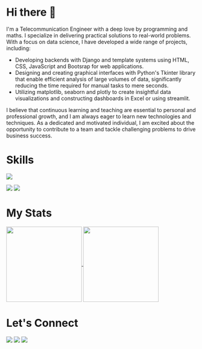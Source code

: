 
<!--
**Ferricty/Ferricty** is a ✨ _special_ ✨ repository because its `README.md` (this file) appears on your GitHub profile.

Here are some ideas to get you started:

- 🔭 I’m currently working on ...
- 🌱 I’m currently learning ...
- 👯 I’m looking to collaborate on ...
- 🤔 I’m looking for help with ...
- 💬 Ask me about ...
- 📫 How to reach me: ...
- 😄 Pronouns: ...
- ⚡ Fun fact: ...
-->
# Hi there 👋

I'm a Telecommunication Engineer with a deep love by programming and maths. I specialize in delivering practical solutions to real-world problems. With a focus on data science, I have developed a wide range of projects, including:

- Developing backends with Django and template systems using HTML, CSS, JavaScript and Bootsrap for web applications.
- Designing and creating graphical interfaces with Python's Tkinter library that enable efficient analysis of large volumes of data, significantly reducing the time required for manual tasks to mere seconds.
- Utilizing matplotlib, seaborn and plotly to create insightful data visualizations and constructing dashboards in Excel or using streamlit.

I believe that continuous learning and teaching are essential to personal and professional growth, and I am always eager to learn new technologies and techniques. As a dedicated and motivated individual, I am excited about the opportunity to contribute to a team and tackle challenging problems to drive business success.

# Skills

[![](https://skillicons.dev/icons?i=py,pytorch,django,vscode,html,css,js,bootstrap,git,sqlite,postgres,mysql&perline=6)](https://skillicons.dev)

![](https://img.shields.io/badge/conda-342B029.svg?&style=for-the-badge&logo=anaconda&logoColor=white)
![](https://img.shields.io/badge/Jupyter-F37626.svg?&style=for-the-badge&logo=Jupyter&logoColor=white)

# My Stats

<a href="https://github.com/Ferricty/github-readme-stats">
  <img height=200 align="center" src="https://github-readme-stats.vercel.app/api?username=Ferricty" />
</a>
<a href="https://github.com/Ferricty/convoychat">
  <img height=200 align="center" src="https://github-readme-stats.vercel.app/api/top-langs?username=Ferricty&layout=compact&langs_count=8&card_width=320" />
</a>

# Let's Connect

[![](https://github.com/gauravghongde/social-icons/blob/master/SVG/Color/Telegram.svg)](https://t.me/@Ferricty)
[![](https://github.com/gauravghongde/social-icons/blob/master/SVG/Color/Gmail.svg)](mailto:ferricty@gmail.com)
[![](https://github.com/gauravghongde/social-icons/blob/master/SVG/Color/LinkedIN.svg)](https://www.linkedin.com/in/frank-segui-camacho)
